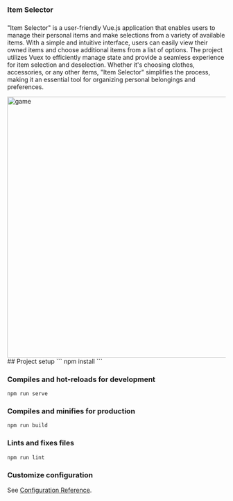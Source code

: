 ### Item Selector

###

"Item Selector" is a user-friendly Vue.js application that enables users to manage their personal items and make selections from a variety of available items. With a simple and intuitive interface, users can easily view their owned items and choose additional items from a list of options. The project utilizes Vuex to efficiently manage state and provide a seamless experience for item selection and deselection. Whether it's choosing clothes, accessories, or any other items, "Item Selector" simplifies the process, making it an essential tool for organizing personal belongings and preferences.

<img align="left" alt="game" width="600"  src="src/assets/test-task-item-selector.png)" />
## Project setup
```
npm install
```

### Compiles and hot-reloads for development

```
npm run serve
```

### Compiles and minifies for production

```
npm run build
```

### Lints and fixes files

```
npm run lint
```

### Customize configuration

See [Configuration Reference](https://cli.vuejs.org/config/).
